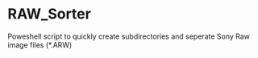 # RAW_Sorter
Poweshell script to quickly create subdirectories and seperate Sony Raw image files (*.ARW)
